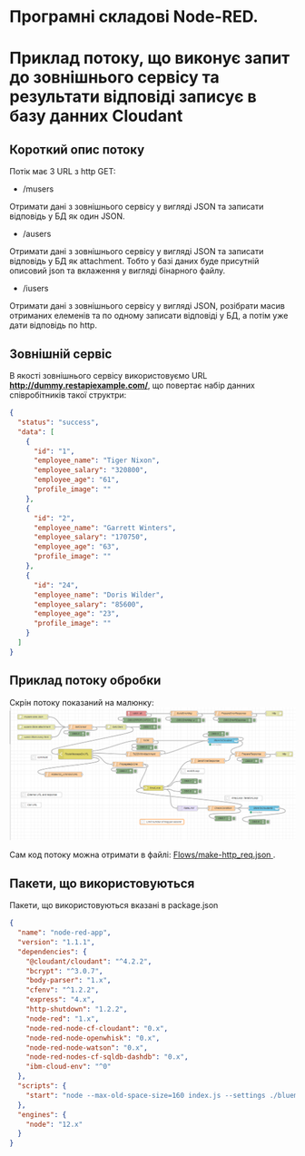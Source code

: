 # Програмні складові Node-RED. 
# Приклад потоку, що виконує запит до зовнішнього сервісу та результати відповіді записує в базу данних Cloudant


## Короткий опис потоку
Потік має 3  URL з http GET:

- /musers  

Отримати дані з зовнішнього сервісу  у вигляді JSON та записати  відповідь у БД як один JSON.

- /ausers

Отримати дані з зовнішнього сервісу  у вигляді JSON та записати  відповідь у БД як attachment. Тобто у базі даних буде присутній описовий json та вклаження у вигляді бінарного файлу.

- /iusers


Отримати дані з зовнішнього сервісу  у вигляді JSON, розібрати масив отриманих елеменів та по одному  записати  відповіді у БД, а потім уже дати відповідь по http.

## Зовнішній сервіс

В якості зовнішнього сервісу використовуємо URL
**http://dummy.restapiexample.com/**, що повертає набір данних співробітників такої структри:
```json
{
  "status": "success",
  "data": [
    {
      "id": "1",
      "employee_name": "Tiger Nixon",
      "employee_salary": "320800",
      "employee_age": "61",
      "profile_image": ""
    },
    {
      "id": "2",
      "employee_name": "Garrett Winters",
      "employee_salary": "170750",
      "employee_age": "63",
      "profile_image": ""
    },
    {
      "id": "24",
      "employee_name": "Doris Wilder",
      "employee_salary": "85600",
      "employee_age": "23",
      "profile_image": ""
    }
  ]
}

```

## Приклад потоку обробки

Скрін потоку показаний на малюнку:
<kbd><img src="doc/pic-1.png"></kbd>

Сам код потоку можна отримати в файлі:  [Flows/make-http_req.json ](Flows/make-http_req.json).

## Пакети, що використовуються
Пакети, що використовуються вказані в package.json


```json
{
  "name": "node-red-app",
  "version": "1.1.1",
  "dependencies": {
    "@cloudant/cloudant": "^4.2.2",
    "bcrypt": "^3.0.7",
    "body-parser": "1.x",
    "cfenv": "^1.2.2",
    "express": "4.x",
    "http-shutdown": "1.2.2",
    "node-red": "1.x",
    "node-red-node-cf-cloudant": "0.x",
    "node-red-node-openwhisk": "0.x",
    "node-red-node-watson": "0.x",
    "node-red-nodes-cf-sqldb-dashdb": "0.x",
    "ibm-cloud-env": "^0"
  },
  "scripts": {
    "start": "node --max-old-space-size=160 index.js --settings ./bluemix-settings.js -v"
  },
  "engines": {
    "node": "12.x"
  }
}

```